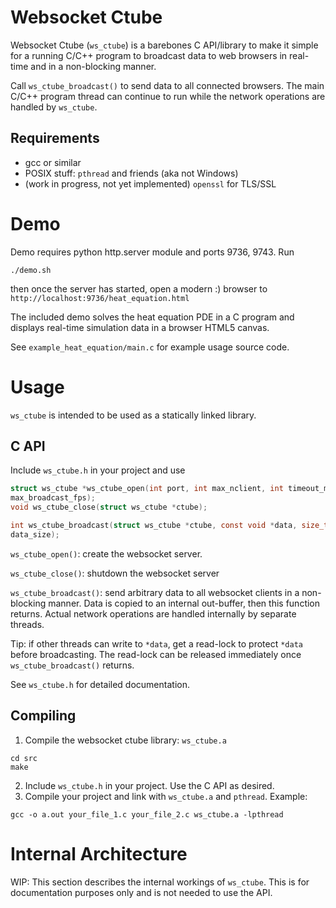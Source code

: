 # Websocket Ctube
Websocket Ctube (`ws_ctube`) is a barebones C API/library to make it simple for a
running C/C++ program to broadcast data to web browsers in real-time and in a
non-blocking manner.

Call `ws_ctube_broadcast()` to send data to all connected browsers. The
main C/C++ program thread can continue to run while the network operations are
handled by `ws_ctube`.

## Requirements
* gcc or similar
* POSIX stuff: `pthread` and friends (aka not Windows)
* (work in progress, not yet implemented) `openssl` for TLS/SSL

# Demo
Demo requires python http.server module and ports 9736, 9743. Run
```shell
./demo.sh
```
then once the server has started, open a modern :) browser to
`http://localhost:9736/heat_equation.html`

The included demo solves the heat equation PDE in a C program and displays
real-time simulation data in a browser HTML5 canvas.

See `example_heat_equation/main.c` for example usage source code.

# Usage
`ws_ctube` is intended to be used as a statically linked library.

## C API
Include `ws_ctube.h` in your project and use
```C
struct ws_ctube *ws_ctube_open(int port, int max_nclient, int timeout_ms, double
max_broadcast_fps);
void ws_ctube_close(struct ws_ctube *ctube);

int ws_ctube_broadcast(struct ws_ctube *ctube, const void *data, size_t
data_size);
```
`ws_ctube_open()`: create the websocket server.

`ws_ctube_close()`: shutdown the websocket server

`ws_ctube_broadcast()`: send arbitrary data to all websocket clients in a
non-blocking manner. Data is copied to an internal out-buffer, then this function returns. Actual network operations are handled internally by separate threads.

Tip: if other threads can write to `*data`, get a read-lock to protect `*data`
before broadcasting. The read-lock can be released immediately once
`ws_ctube_broadcast()` returns.


See `ws_ctube.h` for detailed documentation.

## Compiling
1. Compile the websocket ctube library: `ws_ctube.a`
```shell
cd src
make
```
2. Include `ws_ctube.h` in your project. Use the C API as desired.
3. Compile your project and link with `ws_ctube.a` and `pthread`. Example:
```shell
gcc -o a.out your_file_1.c your_file_2.c ws_ctube.a -lpthread
```

# Internal Architecture
WIP: This section describes the internal workings of `ws_ctube`. This is for
documentation purposes only and is not needed to use the API.
